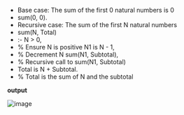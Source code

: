 ﻿- Base case: The sum of the first 0 natural numbers is 0 
 - sum(0, 0).
- Recursive case: The sum of the first N natural numbers
-  sum(N, Total)
-  :- N > 0,
- % Ensure N is positive N1 is N - 1,
- % Decrement N sum(N1, Subtotal),
-  % Recursive call to sum(N1, Subtotal)
-   Total is N + Subtotal.
-   % Total is the sum of N and the subtotal


**output**



![image](https://github.com/user-attachments/assets/45ba5b64-2d0f-48b7-a8fd-a7844a3acf65)

